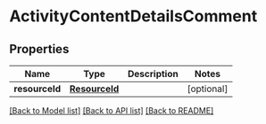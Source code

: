 # ActivityContentDetailsComment

## Properties
Name | Type | Description | Notes
------------ | ------------- | ------------- | -------------
**resourceId** | [**ResourceId**](ResourceId.md) |  | [optional] 

[[Back to Model list]](../README.md#documentation-for-models) [[Back to API list]](../README.md#documentation-for-api-endpoints) [[Back to README]](../README.md)


